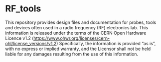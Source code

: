 # RF_tools
This repository provides design files and documentation for probes, tools and devices often used in a radio frequency (RF) electronics lab.
This information is released under the terms of the CERN Open Hardware Licence v1.2 (https://www.ohwr.org/licenses/cern-ohl/license_versions/v1.2) Specifically, the information is provided “as is”, with no express or implied warranty, and the Licensor shall not be held liable for any damages resulting from the use of this information.
